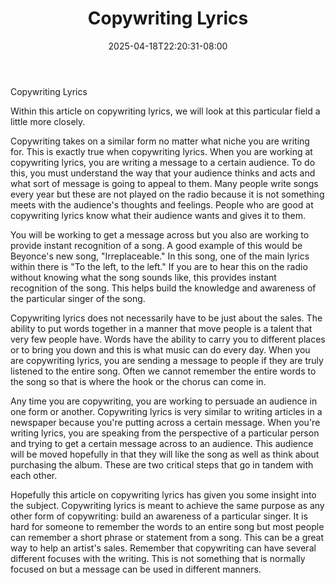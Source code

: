 ﻿---
title: "Copywriting Lyrics"
date: 2025-04-18T22:20:31-08:00
description: "copywriting Tips for Web Success"
featured_image: "/images/copywriting.jpg"
tags: ["copywriting"]
---

Copywriting Lyrics

Within this article on copywriting lyrics, we will look at this particular field a little more closely. 

Copywriting takes on a similar form no matter what niche you are writing for.  This is exactly true when copywriting lyrics. When you are working at copywriting lyrics, you are writing a message to a certain audience.  To do this, you must understand the way  that your audience thinks and acts and what sort of message is going to appeal to them.  Many people write songs every year but these are not played on the radio because it is not something meets with the audience's thoughts and feelings.  People who are good at copywriting lyrics know what their audience wants and gives it to them.

You will be working to get a message across but you also are working to provide instant recognition of a song.  A good example of this would be Beyonce's new song, "Irreplaceable."  In this song, one of the main lyrics within there is "To the left, to the left."  If you are to hear this on the radio without knowing what the song sounds like, this provides instant recognition of the song.  This helps build the knowledge and awareness of the particular singer of the song.

Copywriting lyrics does not necessarily have to be just about the sales.  The ability to put words together in a manner that move people is a talent that very few people have.  Words have the ability to carry you to different places or to bring you down and this is what music can do every day.  When you are copywriting lyrics, you are sending a message to people if they are truly listened to the entire song.  Often we cannot remember the entire words to the song so that is where the hook or the chorus can come in.

Any time you are copywriting, you are working to persuade an audience in one form or another.  Copywriting lyrics is very similar to writing articles in a newspaper because you're putting across a certain message.  When you're writing lyrics, you are speaking from the perspective of a particular person and trying to get a certain message across to an audience.  This audience will be moved hopefully in that they will like the song as well as think about purchasing the album.  These are two critical steps that go in tandem with each other.

Hopefully this article on copywriting lyrics has given you some insight into the subject.  Copywriting lyrics is meant to achieve the same purpose as any other form of copywriting: build an awareness of a particular singer.  It is hard for someone to remember the words to an entire song but most people can remember a short phrase or statement from a song.  This can be a great way to help an artist's sales.  Remember that copywriting can have several different focuses with the writing.  This is not something that is normally focused on but a message can be used in different manners.




